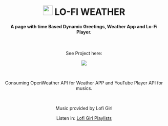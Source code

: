 <h1 align="center"><img src="https://user-images.githubusercontent.com/63735567/180872825-bc024add-c5b6-4583-bfb3-42aeae4898a1.jpg" alt="sun-image" height="30px"> LO-FI WEATHER</h1>

<h4 align="center">A page with time Based Dynamic Greetings, Weather App and Lo-Fi Player.</h4>
<br>

<p align="center">See Project here:</p>
<p align="center"><a href="https://pokedex-mdrgoncalves.vercel.app/" target="blank"><img src="https://img.shields.io/static/v1?label=&message=LOFIWEATHER&color=0088ff style=for-the-badge&logo=ghost"/></a></p>
<br>

<p align="center">Consuming OpenWeather API for Weather APP and YouTube Player API for musics.</p>
<br>
<p align="center">Music provided by Lofi Girl</p>
<p align="center">Listen in: <a href="bit.ly/lofigirI-playlists">Lofi Girl Playlists</a></p>


